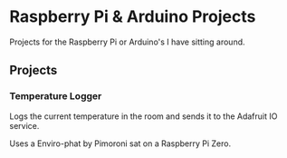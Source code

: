 # Raspberry Pi &amp; Arduino Projects

Projects for the Raspberry Pi or Arduino's I have sitting around.

## Projects

### Temperature Logger

Logs the current temperature in the room and sends it to the Adafruit IO service.

Uses a Enviro-phat by Pimoroni sat on a Raspberry Pi Zero.
